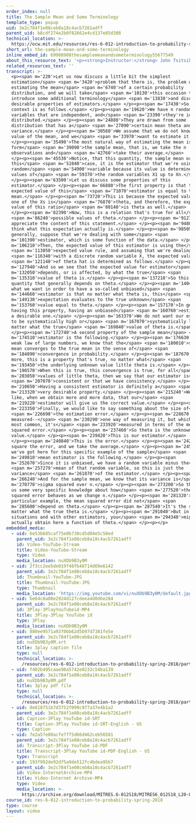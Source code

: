 ```yaml
---
order_index: null
title: The Sample Mean and Some Terminology
template_type: popup
uid: 3e2c784f1e08ceb8a18c4acb7261adff
parent_uid: b8cdf274e2b0f82662e4cd137e85d308
technical_location: >-
  https://ocw.mit.edu/resources/res-6-012-introduction-to-probability-spring-2018/part-ii-inference-limit-theorems/the-sample-mean-and-some-terminology
short_url: the-sample-mean-and-some-terminology
inline_embed_id: 69988908thesamplemeanandsometerminology55677549
about_this_resource_text: '<p><strong>Instructor:</strong> John Tsitsiklis</p>'
related_resources_text: ''
transcript: >-
  <p><span m='220'>Let us now discuss a little bit the simplest
  estimation</span> <span m='3420'>problem that there is, the problem of
  estimating the mean</span> <span m='6740'>of a certain probability
  distribution, and we will take</span> <span m='10130'>this occasion to
  introduce some additional terminology</span> <span m='13830'>and discuss some
  desirable properties of estimators.</span> </p><p><span m='17430'>So the
  context is as follows.</span> </p><p><span m='19620'>We have n random
  variables that are independent, and</span> <span m='23390'>they're identically
  distributed.</span> </p><p><span m='24880'>They are drawn from some
  distribution that has a</span> <span m='27090'>certain mean theta and some
  variance.</span> </p><p><span m='30560'>We assume that we do not know the
  value of the mean, and we</span> <span m='33970'>want to estimate it.</span>
  </p><p><span m='35490'>The most natural way of estimating the mean is to
  form</span> <span m='39090'>the sample mean, that is, we take the n
  observations and</span> <span m='42760'>take their average.</span>
  </p><p><span m='45530'>Notice, that this quantity, the sample mean or, in
  this</span> <span m='51040'>case, it is the estimator that we're using, is a
  random</span> <span m='54900'>variable because its value is determined by the
  values of</span> <span m='59370'>the random variables X1 up to Xn.</span>
  </p><p><span m='63500'>Let us discuss some properties of this
  estimator.</span> </p><p><span m='66880'>The first property is that the
  expected value of this</span> <span m='71070'>estimator is equal to the true
  mean.</span> </p><p><span m='73720'>This is because the expected value of each
  one of the Xs is</span> <span m='76870'>theta, and therefore, the expected
  value of this ratio</span> <span m='80140'>is theta as well.</span>
  </p><p><span m='82390'>Now, this is a relation that's true for all</span>
  <span m='86240'>possible values of theta.</span> </p><p><span m='91270'>Let us
  appreciate the content of this statement.</span> </p><p><span m='94800'>Let us
  think what this expectation actually is.</span> </p><p><span m='98509'>More
  generally, suppose that we're dealing with some</span> <span
  m='101390'>estimator, which is some function of the data.</span> </p><p><span
  m='106210'>Then, the expected value of this estimator is using the</span>
  <span m='113050'>expected value rule, and assuming that we're dealing</span>
  <span m='116340'>with a discrete random variable X, the expected value</span>
  <span m='121140'>of theta hat is determined as follows.</span> </p><p><span
  m='127940'>And so we see that the expected value for estimator</span> <span
  m='132050'>depends, or is affected, by what the true</span> <span
  m='135310'>value of theta is.</span> </p><p><span m='137210'>So this is a
  quantity that generally depends on theta.</span> </p><p><span m='140400'>And
  what we want in order to have a so-called unbiased</span> <span
  m='144660'>estimator is that no matter what theta is, this</span> <span
  m='149130'>expectation evaluates to the true unknown</span> <span
  m='153760'>value equal to theta.</span> </p><p><span m='157170'>In general,
  having this property, having an unbiased</span> <span m='160760'>estimator, is
  a desirable one.</span> </p><p><span m='163370'>We do not want our estimates
  to be systematically high or</span> <span m='167070'>systematically low, no
  matter what the true</span> <span m='169840'>value of theta is.</span>
  </p><p><span m='172740'>A second property of the sample mean</span> <span
  m='174510'>estimator is the following.</span> </p><p><span m='176630'>By the
  weak law of large numbers, we know that the</span> <span m='180010'>sample
  mean converges to the true mean in the sense of</span> <span
  m='184890'>convergence in probability.</span> </p><p><span m='187670'>Once
  more, this is a property that's true, no matter what</span> <span
  m='193450'>the underlying unknown value little theta is.</span> </p><p><span
  m='198570'>When this is true, this convergence is true, for all</span> <span
  m='203050'>values of little theta, then we say that our estimator is</span>
  <span m='207070'>consistent or that we have consistency.</span> </p><p><span
  m='210650'>Having a consistent estimator is definitely a</span> <span
  m='213320'>very desirable property.</span> </p><p><span m='215240'>We would
  like, when we obtain more and more data, that our</span> <span
  m='219220'>estimator will give us the correct value.</span> </p><p><span
  m='223350'>Finally, we would like to say something about the size of</span>
  <span m='226690'>the estimation error.</span> </p><p><span m='228670'>This is
  measured--</span> <span m='230290'>one way of measuring it, but which is the
  most common, it's</span> <span m='233920'>measured in terms of the mean
  squared error.</span> </p><p><span m='237460'>So theta is the unknown
  value.</span> </p><p><span m='239420'>This is our estimator.</span>
  </p><p><span m='240840'>This is the error.</span> </p><p><span m='242070'>We
  square the error, and we take the average.</span> </p><p><span m='245680'>What
  we've got here for this specific example of the sample</span> <span
  m='249810'>mean estimator is the following.</span> </p><p><span
  m='252670'>Since it is unbiased, we have a random variable minus the</span>
  <span m='257279'>mean of that random variable, so this is just the
  variance</span> <span m='261870'>of the estimator.</span> </p><p><span
  m='266240'>And for the sample mean, we know that its variance is</span> <span
  m='270770'>sigma squared over n.</span> </p><p><span m='273200'>So this gives
  us some very specific knowledge about how</span> <span m='277520'>the mean
  squared error behaves as we change n.</span> </p><p><span m='281320'>In this
  particular example, the mean squared error did not</span> <span
  m='285600'>depend on theta.</span> </p><p><span m='287540'>It's the same no
  matter what the true theta is.</span> </p><p><span m='291040'>But in other
  situations and with other estimators, you</span> <span m='294340'>might
  actually obtain here a function of theta.</span> </p><p></p>
embedded_media:
  - uid: 6e53bb85caf75e0b730cd5d04e5c58ed
    parent_uid: 3e2c784f1e08ceb8a18c4acb7261adff
    id: Video-YouTube-Stream
    title: Video-YouTube-Stream
    type: Video
    media_location: nuXDb9B3y0M
  - uid: 2f3cc2ee5de019f48fb48714d69e6142
    parent_uid: 3e2c784f1e08ceb8a18c4acb7261adff
    id: Thumbnail-YouTube-JPG
    title: Thumbnail-YouTube-JPG
    type: Thumbnail
    media_location: 'https://img.youtube.com/vi/nuXDb9B3y0M/default.jpg'
  - uid: be64c8a08e2924d127cdeea4d0d6e284
    parent_uid: 3e2c784f1e08ceb8a18c4acb7261adff
    id: 3Play-3PlayYouTubeid-MP4
    title: 3Play-3Play YouTube id
    type: 3Play
    media_location: nuXDb9B3y0M
  - uid: 880ee9571a93f0bb62d5b97d7381fe5e
    parent_uid: 3e2c784f1e08ceb8a18c4acb7261adff
    id: nuXDb9B3y0M.srt
    title: 3play caption file
    type: null
    technical_location: >-
      /resources/res-6-012-introduction-to-probability-spring-2018/part-ii-inference-limit-theorems/the-sample-mean-and-some-terminology/nuXDb9B3y0M.srt
  - uid: f402b495caae98a5742e0232c54ba139
    parent_uid: 3e2c784f1e08ceb8a18c4acb7261adff
    id: nuXDb9B3y0M.pdf
    title: 3play pdf file
    type: null
    technical_location: >-
      /resources/res-6-012-introduction-to-probability-spring-2018/part-ii-inference-limit-theorems/the-sample-mean-and-some-terminology/nuXDb9B3y0M.pdf
  - uid: 0e018751b7d3752f099c977a37e4b1a2
    parent_uid: 3e2c784f1e08ceb8a18c4acb7261adff
    id: Caption-3Play YouTube id-SRT
    title: Caption-3Play YouTube id-SRT-English - US
    type: Caption
  - uid: 7e2a57e80acfe7ff5d66d462ceb56581
    parent_uid: 3e2c784f1e08ceb8a18c4acb7261adff
    id: Transcript-3Play YouTube id-PDF
    title: Transcript-3Play YouTube id-PDF-English - US
    type: Transcript
  - uid: 193f992de92df5a9de512fc4bdea95b7
    parent_uid: 3e2c784f1e08ceb8a18c4acb7261adff
    id: Video-InternetArchive-MP4
    title: Video-Internet Archive-MP4
    type: Video
    media_location: >-
      https://archive.org/download/MITRES.6-012S18/MITRES6_012S18_L20-03_300k.mp4
course_id: res-6-012-introduction-to-probability-spring-2018
type: course
layout: video
---
```


